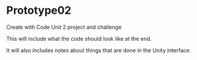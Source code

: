 # Prototype02
Create with Code Unit 2 project and challenge

This will include what the code should look like at the end.

It will also includes notes about things that are done in the Unity interface.
